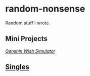 # random-nonsense
Random stuff I wrote.

## Mini Projects
*[Genshin Wish Simulator](https://github.com/StarryDust-02/Random-Nonsense/tree/main/Mini%20Projects/Genshin%20Wish%20Simulator)*

## [Singles](https://github.com/StarryDust-02/Random-Nonsense/tree/main/Singles)
